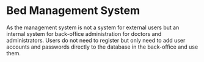 # Bed Management System
As the management system is not a system for external users but an internal system for back-office administration for doctors and administrators. 
Users do not need to register but only need to add user accounts and passwords directly to the database in the back-office and use them.

